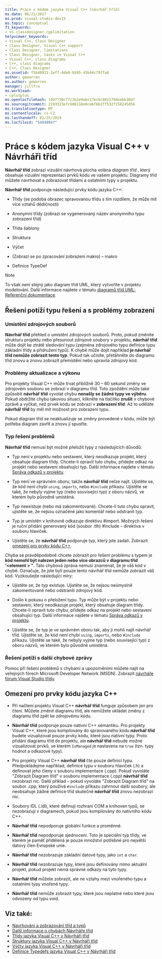 ```yaml
---
title: Práce s kódem jazyka Visual C++ (návrhář tříd)
ms.date: 06/21/2017
ms.prod: visual-studio-dev15
ms.topic: conceptual
f1_keywords:
- vs.classdesigner.cpplimitation
helpviewer_keywords:
- Visual C++, Class Designer
- Class Designer, Visual C++ support
- Class Designer, limitations
- Class Designer, tasks in Visual C++
- Visual C++, class diagrams
- C++, class diagrams
- C++, Class Designer
ms.assetid: f5b40921-2ef7-4de0-b595-45b44c79ffa6
author: gewarren
ms.author: gewarren
manager: jillfra
ms.workload:
- cplusplus
ms.openlocfilehash: 1497730cf7c2b2e9abc17ec6cb82179deebb30d7
ms.sourcegitcommit: 2193323efc608118e0ce6f6b2ff532f158245d56
ms.translationtype: MT
ms.contentlocale: cs-CZ
ms.lasthandoff: 01/25/2019
ms.locfileid: "54948047"
---
```

# <a name="work-with-visual-c-code-in-class-designer"></a>Práce s kódem jazyka Visual C++ v Návrháři tříd

**Návrhář tříd** zobrazí vizuální návrhová plocha volána *diagram tříd* , který obsahuje vizuální reprezentaci prvků kódu ve vašem projektu. Diagramy tříd můžete navrhovat a zobrazovat třídami a ostatními typy v projektu.

**Návrhář tříd** podporuje následující prvky kódu jazyka C++:

- Třídy (se podobá obrazec spravovanou třídu s tím rozdílem, že může mít více vztahů dědičnosti)

- Anonymní třídy (zobrazí se vygenerovaný název anonymního typu zobrazení tříd)

- Třída šablony

- Struktura

- Výčet

- (Zobrazí se po zpracování zobrazení makro) – makro

- Definice TypeDef

> [!NOTE]
> To však není stejný jako diagram tříd UML, který vytvoříte v projektu modelování. Další informace najdete v tématu [diagramů tříd UML: Referenční dokumentace](../../modeling/create-uml-modeling-projects-and-diagrams.md).

## <a name="troubleshoot-type-resolution-and-display-issues"></a>Řešení potíží typu řešení a s problémy zobrazení

### <a name="location-of-source-files"></a>Umístění zdrojových souborů

**Návrhář tříd** přehled o umístění zdrojových souborů. Proto, pokud změníte strukturu projektu nebo přesunout zdrojové soubory v projektu, **návrhář tříd** může dojít ke ztrátě sledování typu (zejména zdrojového typu definice typu základní třídy a přidružení typů). K chybě může dojít například **je návrhář tříd nemůže zobrazit tento typ**. Pokud tak učiníte, přetáhněte do diagramu tříd znovu a znovu zobrazit přemístění nebo upravila zdrojový kód.

### <a name="update-and-performance-issues"></a>Problémy aktualizace a výkonu

Pro projekty Visual C++ může trvat přibližně 30 – 60 sekund změny ve zdrojovém souboru se zobrazí v diagramu tříd. Toto zpoždění může také způsobit **návrhář tříd** vyvolat chybu **nenašly se žádné typy ve výběru**. Pokud obdržíte chybu takovou situaci, klikněte na tlačítko **zrušit** v chybové zprávě a vyčkat, než prvek kódu se zobrazí v **zobrazení tříd**. Až to uděláte **návrhář tříd** by měl mít možnost pro zobrazení typu.

Pokud diagram tříd se neaktualizuje se změny provedené v kódu, může být potřeba diagram zavřít a znovu ji spusťte.

### <a name="type-resolution-issues"></a>Typ řešení problémů

**Návrhář tříd** nemusí být možné přeložit typy z následujících důvodů:

- Typ není v projektu nebo sestavení, který neodkazuje projekt, který obsahuje diagram třídy. Chcete-li opravit tuto chybu, přidejte odkaz na projekt nebo sestavení obsahující typ. Další informace najdete v tématu [Správa odkazů v projektu](../managing-references-in-a-project.md).

- Typ není ve správném oboru, takže **návrhář tříd** nelze najít. Ujistěte se, že kód není chybí `using`, `imports`, nebo `#include` příkazu. Ujistěte se také, že nebyly vyjme typ (nebo související typ) z oboru názvů, ve kterém bylo původně umístěná.

- Typ neexistuje (nebo má zakomentované). Chcete-li tuto chybu opravit, ujistěte se, že nejsou označené jako komentář nebo odstranit typ.

- Typ je umístěn v knihovně odkazuje direktivu #import. Možných řešení je ruční přidání generovaný kód (soubor .tlh) #include – direktiva v souboru hlaviček.

- Ujistěte se, že **návrhář tříd** podporuje typ, který jste zadali. Zobrazit [omezení pro prvky kódu C++](#limitations-for-c-code-elements).

Chyba se pravděpodobně chcete zobrazit pro řešení problému s typem je **kód nemohl být nalezen jeden nebo více obrazců v diagramu tříd '\<element > "**. Tato chybová zpráva nemusí znamenat, že je váš kód v chybě. Označuje, že jste byli pouze tento návrhář tříd nemůže zobrazit váš kód. Vyzkoušejte následující míry:

- Ujistěte se, že typ existuje. Ujistěte se, že nejsou neúmyslně zakomentované nebo odstranili zdrojový kód.

- Došlo k pokusu o přeložení typu. Typ může být v projektu nebo sestavení, který neodkazuje projekt, který obsahuje diagram třídy. Chcete-li opravit tuto chybu, přidejte odkaz na projekt nebo sestavení obsahující typ. Další informace najdete v tématu [Správa odkazů v projektu](../managing-references-in-a-project.md).

- Ujistěte se, že typ je ve správném oboru tak, aby ji mohli najít návrhář tříd. Ujistěte se, že kód není chybí `using`, `imports`, nebo `#include` příkazu. Ujistěte se také, že nebyly vyjme typ (nebo související typ) z oboru názvů, ve kterém bylo původně umístěná.

### <a name="troubleshoot-other-error-messages"></a>Řešení potíží s další chybové zprávy

Pomoc při řešení problémů s chybami a upozorněními můžete najít na veřejných fórech Microsoft Developer Network (MSDN). Zobrazit [návrháře fórum Visual Studio třídy](http://go.microsoft.com/fwlink/?linkid=160754).

## <a name="limitations-for-c-code-elements"></a>Omezení pro prvky kódu jazyka C++

- Při načtení projektu Visual C++ **návrhář tříd** funguje způsobem jen pro čtení. Můžete změnit diagramu tříd, ale nemůžete ukládat změny z diagramu tříd zpět ke zdrojovému kódu.

- **Návrhář tříd** podporuje pouze nativní C++ sémantiku. Pro projekty Visual C++, které jsou kompilovány do spravovaného kódu **návrhář tříd** budete vizualizovat pouze prvky kódu, které jsou nativní typy. Proto přidání diagramu tříd do projektu, ale **návrhář tříd** nebude možné vizualizovat prvků, ve kterém `IsManaged` je nastavena na `true` (tzn. typy hodnot a odkazové typy).

- Pro projekty Visual C++ **návrhář tříd** čte pouze definici typu. Předpokládejme například, definice typu v souboru hlaviček (.h) a definovat jeho členy v souboru implementace (.cpp). Pokud vyvoláte "Zobrazit Diagram tříd" v souboru implementace (.cpp) **návrhář tříd** nezobrazí nic. Další příklad – pokud vyvoláte "Zobrazit Diagram tříd" na soubor .cpp, který používá `#include` příkazu zahrnout další soubory, ale neobsahuje žádné definice tříd skutečné **návrhář tříd** znovu nezobrazí nic.

- Soubory IDL (.idl), které definují rozhraní COM a knihoven typů, se nezobrazují v diagramech, pokud jsou kompilovány do nativního kódu C++.

- **Návrhář tříd** nepodporuje globální funkce a proměnné.

- **Návrhář tříd** nepodporuje sjednocení. Toto je speciální typ třídy, ve kterém je paměť přidělená je pouze množství potřebné pro největší datový člen Evropské unie.

- **Návrhář tříd** nezobrazuje základní datové typy, jako `int` a `char`.

- **Návrhář tříd** nezobrazuje typy, které jsou definovány mimo aktuální projekt, pokud projekt nemá správné odkazy na tyto typy.

- **Návrhář tříd** můžete zobrazit, ale ne vztahy mezi vnořeného typu a ostatními typy vnořené typy.

- **Návrhář tříd** nemůže zobrazit typy, které jsou neplatné nebo které jsou odvozeny od typu void.

## <a name="see-also"></a>Viz také:

- [Navrhování a zobrazování tříd a typů](designing-and-viewing-classes-and-types.md)
- [Další informace o chybách Návrháře tříd](additional-information-about-errors.md)
- [Třídy jazyka Visual C++ v Návrháři tříd](visual-cpp-classes.md)
- [Struktury jazyka Visual C++ v Návrháři tříd](visual-cpp-structures.md)
- [Výčty jazyka Visual C++ v Návrháři tříd](visual-cpp-enumerations.md)
- [Definice Typedefs jazyka Visual C++ v Návrháři tříd](visual-cpp-typedefs.md)
